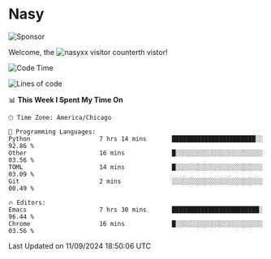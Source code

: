 # Nasy

<!--
<p align="center">
<img height="200" src="https://github-readme-stats.vercel.app/api?username=nasyxx&count_private=true&show_icons=true&theme=dracula&include_all_commits=true"/>
<img height="200" src="https://github-readme-stats.vercel.app/api/top-langs/?username=nasyxx&theme=dracula&hide=html,jupyter+notebook&count_private=true&show_icons=true"/>
</p>

  
----------------
-->

![Sponsor](https://img.shields.io/static/v1.svg?label=Sponsor&message=%E2%9D%A4&logo=GitHub&style=flat&color=pink)
 
Welcome, the ![nasyxx visitor counter](https://count.getloli.com/get/@nasyxx?theme=rule34)th vistor!
 
<!--START_SECTION:waka-->
![Code Time](http://img.shields.io/badge/Code%20Time-4%2C624%20hrs%208%20mins-blue)

![Lines of code](https://img.shields.io/badge/From%20Hello%20World%20I%27ve%20Written-6.4%20million%20lines%20of%20code-blue)

📊 **This Week I Spent My Time On** 

```text
🕑︎ Time Zone: America/Chicago

💬 Programming Languages: 
Python                   7 hrs 14 mins       ███████████████████████░░   92.86 % 
Other                    16 mins             █░░░░░░░░░░░░░░░░░░░░░░░░   03.56 % 
TOML                     14 mins             █░░░░░░░░░░░░░░░░░░░░░░░░   03.09 % 
Git                      2 mins              ░░░░░░░░░░░░░░░░░░░░░░░░░   00.49 % 

🔥 Editors: 
Emacs                    7 hrs 30 mins       ████████████████████████░   96.44 % 
Chrome                   16 mins             █░░░░░░░░░░░░░░░░░░░░░░░░   03.56 % 
```


 Last Updated on 11/09/2024 18:50:06 UTC
<!--END_SECTION:waka-->

<!-- ![visitors](https://visitor-badge.laobi.icu/badge?page_id=nasyxx.nasyxx) -->
